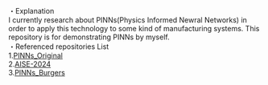・Explanation  
I currently research about PINNs(Physics Informed Newral Networks) in order to apply this technology to some kind of manufacturing systems.
This repository is for demonstrating PINNs by myself.  
・Referenced repositories List  
1.[PINNs_Original](https://github.com/maziarraissi/PINNs)  
2.[AISE-2024](https://github.com/benmoseley/AISE-2024)  
3.[PINNs_Burgers](https://github.com/jayroxis/PINNs/tree/master)  
